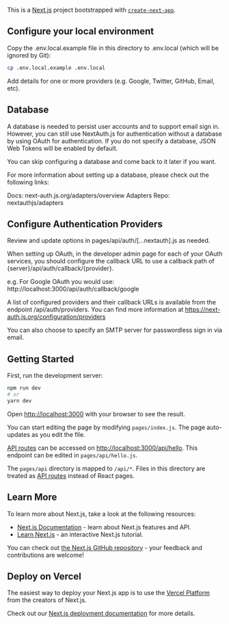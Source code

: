 This is a [Next.js](https://nextjs.org/) project bootstrapped with [`create-next-app`](https://github.com/vercel/next.js/tree/canary/packages/create-next-app).
## Configure your local environment
Copy the .env.local.example file in this directory to .env.local (which will be ignored by Git):

```bash
cp .env.local.example .env.local
```

Add details for one or more providers (e.g. Google, Twitter, GitHub, Email, etc).

## Database
A database is needed to persist user accounts and to support email sign in. However, you can still use NextAuth.js for authentication without a database by using OAuth for authentication. If you do not specify a database, JSON Web Tokens will be enabled by default.

You can skip configuring a database and come back to it later if you want.

For more information about setting up a database, please check out the following links:

Docs: next-auth.js.org/adapters/overview
Adapters Repo: nextauthjs/adapters
## Configure Authentication Providers
Review and update options in pages/api/auth/[...nextauth].js as needed.

When setting up OAuth, in the developer admin page for each of your OAuth services, you should configure the callback URL to use a callback path of {server}/api/auth/callback/{provider}.

e.g. For Google OAuth you would use: http://localhost:3000/api/auth/callback/google

A list of configured providers and their callback URLs is available from the endpoint /api/auth/providers. You can find more information at https://next-auth.js.org/configuration/providers

You can also choose to specify an SMTP server for passwordless sign in via email.

## Getting Started

First, run the development server:

```bash
npm run dev
# or
yarn dev
```

Open [http://localhost:3000](http://localhost:3000) with your browser to see the result.

You can start editing the page by modifying `pages/index.js`. The page auto-updates as you edit the file.

[API routes](https://nextjs.org/docs/api-routes/introduction) can be accessed on [http://localhost:3000/api/hello](http://localhost:3000/api/hello). This endpoint can be edited in `pages/api/hello.js`.

The `pages/api` directory is mapped to `/api/*`. Files in this directory are treated as [API routes](https://nextjs.org/docs/api-routes/introduction) instead of React pages.

## Learn More

To learn more about Next.js, take a look at the following resources:

- [Next.js Documentation](https://nextjs.org/docs) - learn about Next.js features and API.
- [Learn Next.js](https://nextjs.org/learn) - an interactive Next.js tutorial.

You can check out [the Next.js GitHub repository](https://github.com/vercel/next.js/) - your feedback and contributions are welcome!

## Deploy on Vercel

The easiest way to deploy your Next.js app is to use the [Vercel Platform](https://vercel.com/new?utm_medium=default-template&filter=next.js&utm_source=create-next-app&utm_campaign=create-next-app-readme) from the creators of Next.js.

Check out our [Next.js deployment documentation](https://nextjs.org/docs/deployment) for more details.
